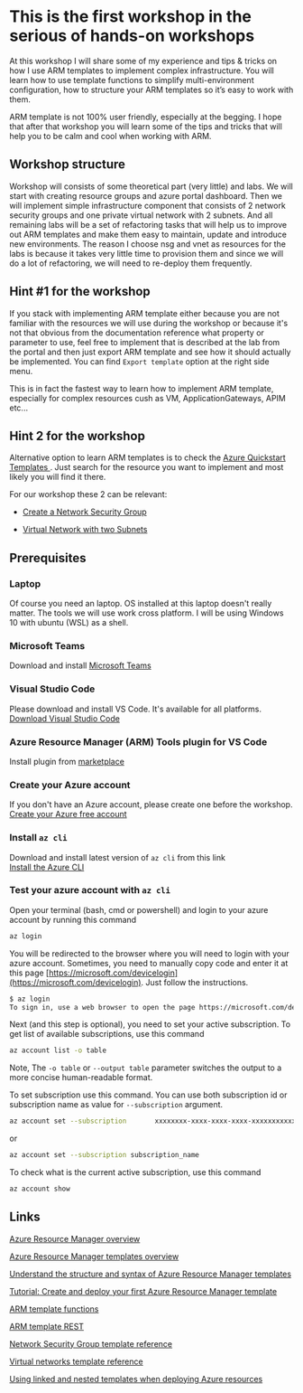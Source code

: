 # This is the first workshop in the serious of hands-on workshops

At this workshop I will share some of my experience and tips & tricks on how I use ARM templates to implement complex infrastructure. You will learn how to use template functions to simplify multi-environment configuration, how to structure your ARM templates so it’s easy to work with them.

ARM template is not 100% user friendly, especially at the begging. I hope that after that workshop you will learn some of the tips and tricks that will help you to be calm and cool when working with ARM.

## Workshop structure

Workshop will consists of some theoretical part (very little) and labs. We will start with creating resource groups and azure portal dashboard.
Then we will implement simple infrastructure component that consists of 2 network security groups and one private virtual network with 2 subnets.
And all remaining labs will be a set of refactoring tasks that will help us to improve out ARM templates and make them easy to maintain, update and introduce new environments.
The reason I choose nsg and vnet as resources for the labs is because it takes very little time to provision them and since we will do a lot of refactoring, we will need to re-deploy them frequently.

## Hint #1 for the workshop

If you stack with implementing ARM template either because you are not familiar with the resources we will use during the workshop or because it's not that obvious from the documentation reference what property or parameter to use, feel free to implement that is described at the lab from the portal and then just export ARM template and see how it should actually be implemented. You can find `Export template` option at the right side menu.  

This is in fact the fastest way to learn how to implement ARM template, especially for complex resources cush as VM, ApplicationGateways, APIM etc...

## Hint 2 for the workshop

Alternative option to learn ARM templates is to check the [Azure Quickstart Templates ](https://github.com/Azure/azure-quickstart-templates). Just search for the resource you want to implement and most likely you will find it there.

For our workshop these 2 can be relevant:
* [Create a Network Security Group](https://github.com/Azure/azure-quickstart-templates/tree/master/101-security-group-create)

* [Virtual Network with two Subnets](https://github.com/Azure/azure-quickstart-templates/tree/master/101-vnet-two-subnets)

## Prerequisites

### Laptop

Of course you need an laptop. OS installed at this laptop doesn't really matter. The tools we will use work cross platform. I will be using Windows 10 with ubuntu (WSL) as a shell.

### Microsoft Teams

Download and install [Microsoft Teams](https://products.office.com/en-US/microsoft-teams/group-chat-software)

### Visual Studio Code

Please download and install VS Code. It's available for all platforms.
[Download Visual Studio Code](https://code.visualstudio.com/download)

### Azure Resource Manager (ARM) Tools plugin for VS Code

Install plugin from [marketplace](https://marketplace.visualstudio.com/items?itemName=msazurermtools.azurerm-vscode-tools) 

### Create your Azure account

If you don't have an Azure account, please create one before the workshop.
[Create your Azure free account](https://azure.microsoft.com/en-us/free/)

### Install `az cli`

Download and install latest version of `az cli` from this link  
[Install the Azure CLI](https://docs.microsoft.com/en-us/cli/azure/install-azure-cli?view=azure-cli-latest)

### Test your azure account with `az cli`

Open your terminal (bash, cmd or powershell) and login to your azure account by running this command

```bash
az login
```

You will be redirected to the browser where you will need to login with your azure account. Sometimes, you need to manually copy code and enter it at this page [https://microsoft.com/devicelogin](https://microsoft.com/devicelogin). Just follow the instructions.

```bash
$ az login
To sign in, use a web browser to open the page https://microsoft.com/devicelogin and enter the code DMBKTZBJL to authenticate.
```

Next (and this step is optional), you need to set your active subscription.
To get list of available subscriptions, use this command

```bash
az account list -o table
```

Note, The `-o table` or `--output table` parameter switches the output to a more concise human-readable format.

To set subscription use this command. You can use both subscription id or subscription name as value for `--subscription` argument.

```bash
az account set --subscription       xxxxxxxx-xxxx-xxxx-xxxx-xxxxxxxxxxxx
```

or

```bash
az account set --subscription subscription_name
```

To check what is the current active subscription, use this command

```bash
az account show
```

## Links

[Azure Resource Manager overview](https://docs.microsoft.com/en-us/azure/azure-resource-manager/templates/overview)

[Azure Resource Manager templates overview](https://docs.microsoft.com/en-us/azure/azure-resource-manager/templates/overview)

[Understand the structure and syntax of Azure Resource Manager templates](https://docs.microsoft.com/en-us/azure/azure-resource-manager/templates/template-syntax)

[Tutorial: Create and deploy your first Azure Resource Manager template](https://docs.microsoft.com/en-us/azure/azure-resource-manager/templates/template-tutorial-create-first-template?tabs=azure-cli)

[ARM template functions](https://docs.microsoft.com/en-us/azure/azure-resource-manager/templates/linked-templates)

[ARM template REST](https://docs.microsoft.com/en-us/rest/api/resources/#rest-operation-groups)

[Network Security Group template reference](https://docs.microsoft.com/en-us/azure/templates/microsoft.network/2019-11-01/networksecuritygroups)

[Virtual networks template reference](https://docs.microsoft.com/en-us/azure/templates/microsoft.network/2019-11-01/virtualnetworks)

[Using linked and nested templates when deploying Azure resources](https://docs.microsoft.com/en-us/azure/azure-resource-manager/templates/linked-templates)
